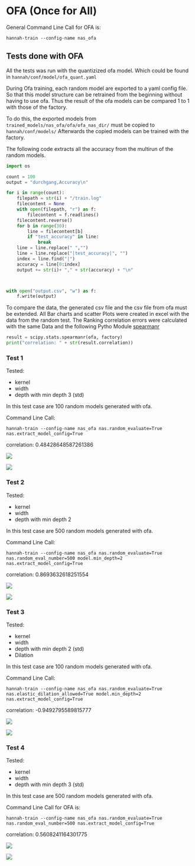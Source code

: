 # OFA (Once for All)

General Command Line Call for OFA is:

```shell
hannah-train --config-name nas_ofa
```

## Tests done with OFA

All the tests was run with the quantizized ofa model. Which could be found in `hannah/conf/model/ofa_quant.yaml`

During Ofa training, each random model are exported to a yaml config file. So that this model structure can be retrained from the beginning without having to use ofa. Thus the result of the ofa models can be compared 1 to 1 with those of the factory.

To do this, the exported models from `trained_models/nas_ofa/ofa/ofa_nas_dir/` must be copied to `hannah/conf/models/`
Afterwards the copied models can be trained with the factory.

The following code extracts all the accuracy from the multirun of the random models.

```python
import os

count = 100
output = "durchgang,Accuracy\n"

for i in range(count):
    filepath = str(i) + "/train.log"
    filecontent = None
    with open(filepath, "r") as f:
        filecontent = f.readlines()
    filecontent.reverse()
    for b in range(30):
        line = filecontent[b]
        if "test_accuracy" in line:
            break
    line = line.replace(" ","")
    line = line.replace("|test_accuracy|", "")
    index = line.find("|")
    accuracy = line[0:index]
    output += str(i)+ "," + str(accuracy) + "\n"



with open("output.csv", "w") as f:
    f.write(output)
```

To compare the data, the generated csv file and the csv file from ofa must be extended. All Bar charts and scatter Plots were created in excel with the data from the random test. The Ranking correlation errors were calculated with the same Data and the following Pytho Module [spearmanr](https://docs.scipy.org/doc/scipy/reference/generated/scipy.stats.spearmanr.html)

```python
result = scipy.stats.spearmanr(ofa, factory)
print("correlation: " + str(result.correlation))
```

### Test 1

Tested:

- kernel
- width
- depth with min depth 3 (std)

In this test case are 100 random models generated with ofa.

Command Line Call:

```shell
hannah-train --config-name nas_ofa nas.random_evaluate=True nas.extract_model_config=True
```

correlation: 0.48428648587261386

![](./img/ofa/test1/testbar.png)

![](./img/ofa/test1/testdots.png)



### Test 2

Tested:

- kernel
- width
- depth with min depth 2

In this test case are 500 random models generated with ofa.

Command Line Call:

```shell
hannah-train --config-name nas_ofa nas.random_evaluate=True nas.random_eval_number=500 model.min_depth=2 nas.extract_model_config=True
```

correlation: 0.8693632618251554

![](./img/ofa/test2/testbar.png)

![](./img/ofa/test2/testdots.png)

### Test 3

Tested:

- kernel
- width
- depth with min depth 2 (std)
- Dilation

In this test case are 100 random models generated with ofa.

Command Line Call:

```shell
hannah-train --config-name nas_ofa nas.random_evaluate=True nas.elastic_dilation_allowed=True model.min_depth=2 nas.extract_model_config=True
```

correlation: -0.9492795589815777

![](./img/ofa/test3/testbar.png)

![](./img/ofa/test3/testdots.png)

### Test 4

Tested:

- kernel
- width
- depth with min depth 3 (std)

In this test case are 500 random models generated with ofa.

Command Line Call for OFA is:

```shell
hannah-train --config-name nas_ofa nas.random_evaluate=True nas.random_eval_number=500 nas.extract_model_config=True
```

correlation: 0.5608241164301775

![](./img/ofa/test4/testbar.png)

![](./img/ofa/test4/testdots.png)

